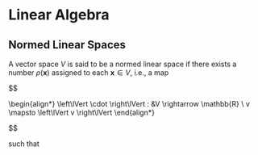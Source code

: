 # Linear Algebra

## Normed Linear Spaces

A vector space $V$ is said to be a normed linear space if there exists a number $\rho(\mathbf{x})$ assigned to each $\mathbf{x} \in V$, i.e., a map 

$$

\begin{align*}
\left\lVert \cdot \right\lVert : &V \rightarrow \mathbb{R} \\
v \mapsto \left\lVert v \right\lVert
\end{align*}

$$


such that 
